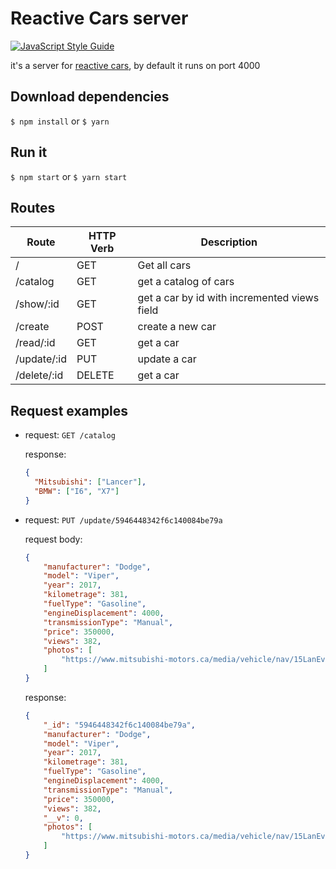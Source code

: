 # Reactive Cars server

[![JavaScript Style Guide](https://img.shields.io/badge/code_style-standard-brightgreen.svg)](https://standardjs.com)

it's a server for [reactive cars](https://github.com/KurobaneYan/reactive-cars), by default it runs on port 4000

## Download dependencies

`$ npm install` or `$ yarn`

## Run it

`$ npm start` or `$ yarn start`

## Routes

| Route | HTTP Verb | Description |
| ----- | ----- | ----- |
| / | GET | Get all cars |
| /catalog | GET | get a catalog of cars |
| /show/:id | GET | get a car by id with incremented views field |
| /create | POST | create a new car |
| /read/:id | GET | get a car |
| /update/:id | PUT | update a car |
| /delete/:id | DELETE | get a car |

## Request examples

* request: `GET /catalog`

	response:
	```json
	{
	  "Mitsubishi": ["Lancer"],
	  "BMW": ["I6", "X7"]
	}
	```

* request: `PUT /update/5946448342f6c140084be79a`

	request body:

	```json
	{
		"manufacturer": "Dodge",
		"model": "Viper",
		"year": 2017,
		"kilometrage": 381,
		"fuelType": "Gasoline",
		"engineDisplacement": 4000,
		"transmissionType": "Manual",
		"price": 350000,
		"views": 382,
		"photos": [
			"https://www.mitsubishi-motors.ca/media/vehicle/nav/15LanEvoFE_Titanium-Grey_09_medium.png"
		]
	}
	```

	response:

	```json
	{
		"_id": "5946448342f6c140084be79a",
		"manufacturer": "Dodge",
		"model": "Viper",
		"year": 2017,
		"kilometrage": 381,
		"fuelType": "Gasoline",
		"engineDisplacement": 4000,
		"transmissionType": "Manual",
		"price": 350000,
		"views": 382,
		"__v": 0,
		"photos": [
			"https://www.mitsubishi-motors.ca/media/vehicle/nav/15LanEvoFE_Titanium-Grey_09_medium.png"
		]
	}
	```
